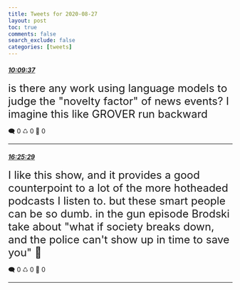 ```yaml
---
title: Tweets for 2020-08-27
layout: post
toc: true
comments: false
search_exclude: false
categories: [tweets]
---
```



#### <a href = "https://twitter.com/deepfates/status/1299016227176828928">*10:09:37*</a>

<font size="5">is there any work using language models to judge the "novelty factor" of news events? I imagine this like GROVER run backward</font>



🗨️ 0 ♺ 0 🤍  0   

---
    
#### <a href = "https://twitter.com/deepfates/status/1299110816730419201">*16:25:29*</a>

<font size="5">I like this show, and it provides a good counterpoint to a lot of the more hotheaded podcasts I listen to. but these smart people can be so dumb.  in the gun episode Brodski take about "what if society breaks down, and the police can't show up in time to save you" 🤣</font>



🗨️ 0 ♺ 0 🤍  0   

---
    
            
